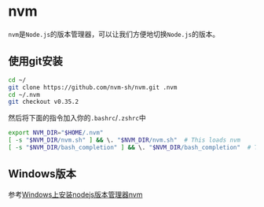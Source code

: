 # nvm

`nvm`是`Node.js`的版本管理器，可以让我们方便地切换`Node.js`的版本。



## 使用git安装

```bash
cd ~/
git clone https://github.com/nvm-sh/nvm.git .nvm
cd ~/.nvm
git checkout v0.35.2
```

然后将下面的指令加入你的`.bashrc`/`.zshrc`中

```bash
export NVM_DIR="$HOME/.nvm"
[ -s "$NVM_DIR/nvm.sh" ] && \. "$NVM_DIR/nvm.sh"  # This loads nvm
[ -s "$NVM_DIR/bash_completion" ] && \. "$NVM_DIR/bash_completion"  # This loads nvm bash_completion
```

## Windows版本

参考[Windows上安装nodejs版本管理器nvm](https://www.jianshu.com/p/324044f2f542)